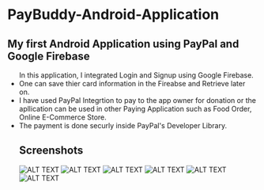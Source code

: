 # PayBuddy-Android-Application
## My first Android Application using PayPal and Google Firebase
<ul>
In this application, I integrated Login and Signup using Google Firebase.
  <li>
    One can save thier card information in the Fireabse and Retrieve later on. </li>
  <li>I have used PayPal Integrtion to pay to the app owner for donation or the apllication can be used in other Paying Application
    such as Food Order, Online E-Commerce Store. </li>
  <li> The payment is done securly inside PayPal's Developer Library. </li>

## Screenshots
![ALT TEXT](https://github.com/pradhulstha/PayBuddy-Android-Application/blob/master/PayBuddy/app/src/main/res/drawable/First.png)
      ![ALT TEXT](https://github.com/pradhulstha/PayBuddy-Android-Application/blob/master/PayBuddy/app/src/main/res/drawable/Second.png)
![ALT TEXT](https://github.com/pradhulstha/PayBuddy-Android-Application/blob/master/PayBuddy/app/src/main/res/drawable/Thirs.png)
      ![ALT TEXT](https://github.com/pradhulstha/PayBuddy-Android-Application/blob/master/PayBuddy/app/src/main/res/drawable/Fourth.png)
![ALT TEXT](https://github.com/pradhulstha/PayBuddy-Android-Application/blob/master/PayBuddy/app/src/main/res/drawable/Fifth.png)
      ![ALT TEXT](https://github.com/pradhulstha/PayBuddy-Android-Application/blob/master/PayBuddy/app/src/main/res/drawable/Sixth.png)





